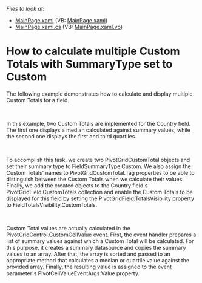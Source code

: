 <!-- default file list -->
*Files to look at*:

* [MainPage.xaml](./CS/DXPivotGrid_MultipleCustomTotals/MainPage.xaml) (VB: [MainPage.xaml](./VB/DXPivotGrid_MultipleCustomTotals/MainPage.xaml))
* [MainPage.xaml.cs](./CS/DXPivotGrid_MultipleCustomTotals/MainPage.xaml.cs) (VB: [MainPage.xaml.vb](./VB/DXPivotGrid_MultipleCustomTotals/MainPage.xaml.vb))
<!-- default file list end -->
# How to calculate multiple Custom Totals with SummaryType set to Custom


<p>The following example demonstrates how to calculate and display multiple Custom Totals for a field.</p><br />
<p>In this example, two Custom Totals are implemented for the Country field. The first one displays a median calculated against summary values, while the second one displays the first and third quartiles.</p><br />
<p>To accomplish this task, we create two PivotGridCustomTotal objects and set their summary type to FieldSummaryType.Custom. We also assign the Custom Totals' names to PivotGridCustomTotal.Tag properties to be able to distinguish between the Custom Totals when we calculate their values. Finally, we add the created objects to the Country field's PivotGridField.CustomTotals collection and enable the Custom Totals to be displayed for this field by setting the PivotGridField.TotalsVisibility property to FieldTotalsVisibility.CustomTotals.</p><br />
<p>Custom Total values are actually calculated in the PivotGridControl.CustomCellValue event. First, the event handler prepares a list of summary values against which a Custom Total will be calculated. For this purpose, it creates a summary datasource and copies the summary values to an array. After that, the array is sorted and passed to an appropriate method that calculates a median or quartile value against the provided array. Finally, the resulting value is assigned to the event parameter's PivotCellValueEventArgs.Value property.</p><br />
<br />
<br />


<br/>


